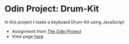 # Odin Project: Drum-Kit
In this project I make a keyboard Drum-Kit using JavaScript

- Assignment from [The Odin Project](https://www.theodinproject.com/courses/foundations/)
- View page [here](https://mathewkramsch.github.io/odin-etch-a-sketch/)
